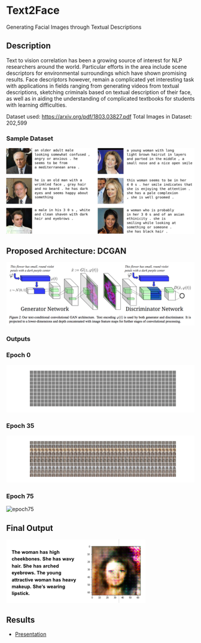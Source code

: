 # Text2Face
Generating Facial Images through Textual Descriptions

## Description
Text to vision correlation has been a growing source of interest for NLP researchers around the world. Particular efforts in the area include scene descriptors for environmental surroundings which have shown promising results. Face descriptors however, remain a complicated yet interesting task with applications in fields ranging from generating videos from textual descriptions, sketching criminals based on textual description of their face, as well as in aiding the understanding of complicated textbooks for students with learning difficulties.

Dataset used: https://arxiv.org/pdf/1803.03827.pdf
Total Images in Dataset: 202,599

### Sample Dataset
![Sample Dataset](https://github.com/arjungarg-cf/Text2Face/blob/main/Images/dataset_pic.png?raw=true)

## Proposed Architecture: DCGAN
![dcgan](https://github.com/arjungarg-cf/Text2Face/blob/main/Images/dcgan_archi.png?raw=true)

### Outputs

### Epoch 0
![epoch0](https://github.com/arjungarg-cf/Text2Face/blob/main/Images/cvaegan_e0.png?raw=true)

### Epoch 35
![epoch35](https://github.com/arjungarg-cf/Text2Face/blob/main/Images/cvaegan_e35.png?raw=true)

### Epoch 75
![epoch75](https://github.com/arjungarg-cf/Text2Face/blob/main/Images/cvaegan_e75.png?raw=true)


## Final Output
![Out1](https://github.com/arjungarg-cf/Text2Face/blob/main/Images/Output1.png?raw=true)

## Results
* [Presentation](https://docs.google.com/presentation/d/14D-3wQjWs2VwPGqUBeQDdKnNfBufSOUrvVRO3QUoXtk/edit?usp=sharing)
